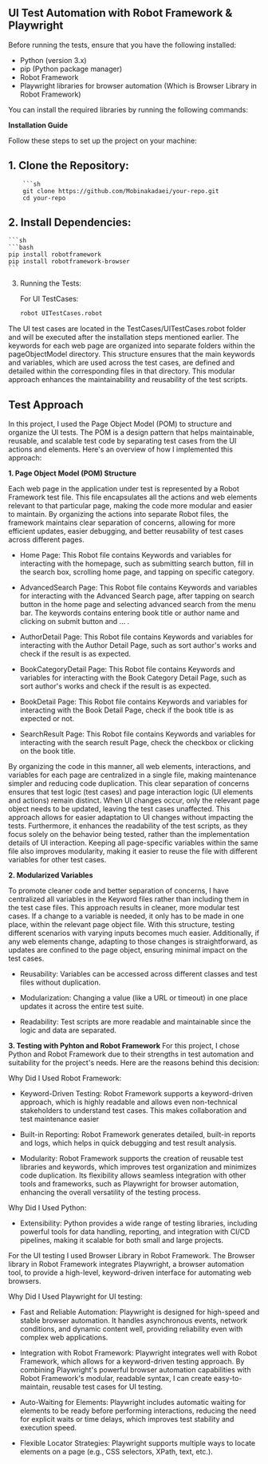 ## UI Test Automation with Robot Framework & Playwright

Before running the tests, ensure that you have the following installed:

- Python (version 3.x)
- pip (Python package manager)
- Robot Framework
- Playwright libraries for browser automation (Which is Browser Library in Robot Framework)

You can install the required libraries by running the following commands:


**Installation Guide**

Follow these steps to set up the project on your machine:

## 1. Clone the Repository:

        ```sh
        git clone https://github.com/Mobinakadaei/your-repo.git
        cd your-repo

## 2. Install Dependencies:

	```sh
	```bash
	pip install robotframework
	pip install robotframework-browser
	```

3. Running the Tests:

	For UI TestCases:
	```sh
	robot UITestCases.robot
	```

The UI test cases are located in the TestCases/UITestCases.robot folder and will be executed after the installation steps mentioned earlier. The keywords for each web page are organized into separate folders within the pageObjectModel directory. This structure ensures that the main keywords and variables, which are used across the test cases, are defined and detailed within the corresponding files in that directory. This modular approach enhances the maintainability and reusability of the test scripts.

## Test Approach

In this project, I used the Page Object Model (POM) to structure and organize the UI tests. The POM is a design pattern that helps maintainable, reusable, and scalable test code by separating test cases from the UI actions and elements. Here's an overview of how I implemented this approach:

**1. Page Object Model (POM) Structure**

   Each web page in the application under test is represented by a Robot Framework test file. This file encapsulates all the actions and web elements relevant to that particular page, making the code more modular and easier to maintain. By organizing the actions into separate Robot files, the framework maintains clear separation of concerns, allowing for more efficient updates, easier debugging, and better reusability of test cases across different pages.

   * Home Page:
   This Robot file contains Keywords and variables for interacting with the homepage, such as submitting search button, fill in the search box, scrolling home page, and tapping on specific category.

   * AdvancedSearch Page:
   This Robot file contains Keywords and variables for interacting with the Advanced Search page, after tapping on search button in the home page and selecting advanced search from the menu bar. The keywords contains entering book title or author name and clicking on submit button and ... .

   * AuthorDetail Page:
   This Robot file contains Keywords and variables for interacting with the Author Detail Page, such as sort author's works and check if the result is as expected.

   * BookCategoryDetail Page:
   This Robot file contains Keywords and variables for interacting with the Book Category Detail Page, such as sort author's works and check if the result is as expected.

   * BookDetail Page:
   This Robot file contains Keywords and variables for interacting with the Book Detail Page, check if the book title is as expected or not.

   * SearchResult Page:
   This Robot file contains Keywords and variables for interacting with the search result Page, check the checkbox or clicking on the book title.


By organizing the code in this manner, all web elements, interactions, and variables for each page are centralized in a single file, making maintenance simpler and reducing code duplication. This clear separation of concerns ensures that test logic (test cases) and page interaction logic (UI elements and actions) remain distinct. When UI changes occur, only the relevant page object needs to be updated, leaving the test cases unaffected. This approach allows for easier adaptation to UI changes without impacting the tests. Furthermore, it enhances the readability of the test scripts, as they focus solely on the behavior being tested, rather than the implementation details of UI interaction. Keeping all page-specific variables within the same file also improves modularity, making it easier to reuse the file with different variables for other test cases.

**2. Modularized Variables**

  To promote cleaner code and better separation of concerns, I have centralized all variables in the Keyword files rather than including them in the test case files. This approach results in cleaner, more modular test cases. If a change to a variable is needed, it only has to be made in one place, within the relevant page object file. With this structure, testing different scenarios with varying inputs becomes much easier. Additionally, if any web elements change, adapting to those changes is straightforward, as updates are confined to the page object, ensuring minimal impact on the test cases.

  * Reusability: Variables can be accessed across different classes and test files without duplication.

  * Modularization: Changing a value (like a URL or timeout) in one place updates it across the entire test suite.

  * Readability: Test scripts are more readable and maintainable since the logic and data are separated.


**3. Testing with Pyhton and Robot Framework**
  For this project, I chose Python and Robot Framework due to their strengths in test automation and suitability for the project's needs. Here are the reasons behind this decision:
   
   Why Did I Used Robot Framework:

   * Keyword-Driven Testing: 
   Robot Framework supports a keyword-driven approach, which is highly readable and allows even non-technical stakeholders to understand test cases. This makes collaboration and test maintenance easier

   * Built-in Reporting: 
   Robot Framework generates detailed, built-in reports and logs, which helps in quick debugging and test result analysis.

   * Modularity: 
   Robot Framework supports the creation of reusable test libraries and keywords, which improves test organization and minimizes code duplication. Its flexibility allows seamless integration with other tools and frameworks, such as Playwright for browser automation, enhancing the overall versatility of the testing process.

   Why Did I Used Python:
   * Extensibility: 
   Python provides a wide range of testing libraries, including powerful tools for data handling, reporting, and integration with CI/CD pipelines, making it scalable for both small and large projects.


   For the UI testing I used Browser Library in Robot Framework. The Browser library in Robot Framework integrates Playwright, a browser automation tool, to provide a high-level, keyword-driven interface for automating web browsers.
   
   Why Did I Used Playwright for UI testing:
   * Fast and Reliable Automation: 
   Playwright is designed for high-speed and stable browser automation. It handles asynchronous events, network conditions, and dynamic content well, providing reliability even with complex web applications.

   * Integration with Robot Framework: 
   Playwright integrates well with Robot Framework, which allows for a keyword-driven testing approach. By combining Playwright's powerful browser automation capabilities with Robot Framework's modular, readable syntax, I can create easy-to-maintain, reusable test cases for UI testing.
  
   * Auto-Waiting for Elements: 
   Playwright includes automatic waiting for elements to be ready before performing interactions, reducing the need for explicit waits or time delays, which improves test stability and execution speed.

   * Flexible Locator Strategies: 
   Playwright supports multiple ways to locate elements on a page (e.g., CSS selectors, XPath, text, etc.).


